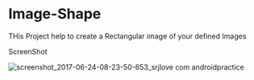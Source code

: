 # Image-Shape
THis Project help to create a Rectangular image of your defined Images

ScreenShot

![screenshot_2017-06-24-08-23-50-653_srjlove com androidpractice](https://user-images.githubusercontent.com/21064334/27505254-c7379512-58b8-11e7-9efb-558cd5a02438.png)
